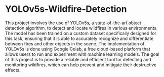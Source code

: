# YOLOv5s-Wildfire-Detection

This project involves the use of YOLOv5s, a state-of-the-art object detection algorithm, to detect and locate wildfires in various environments. The model has been trained on a custom dataset specifically designed for this task, ensuring that it is able to accurately recognize and differentiate between fires and other objects in the scene. The implementation of YOLOv5s is done using Google Colab, a free cloud-based platform that allows users to run and experiment with machine learning models. The goal of this project is to provide a reliable and efficient tool for detecting and monitoring wildfires, which can help prevent and mitigate their destructive effects.

